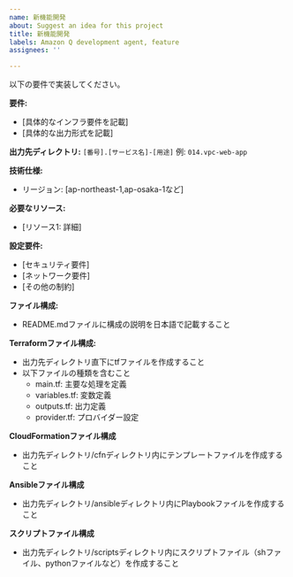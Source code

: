 ```yaml
---
name: 新機能開発
about: Suggest an idea for this project
title: 新機能開発
labels: Amazon Q development agent, feature
assignees: ''

---
```


以下の要件で実装してください。

**要件:**
- [具体的なインフラ要件を記載]
- [具体的な出力形式を記載]

**出力先ディレクトリ:** `[番号].[サービス名]-[用途]`
例: `014.vpc-web-app`

**技術仕様:**
- リージョン: [ap-northeast-1,ap-osaka-1など]

**必要なリソース:**
- [リソース1: 詳細]

**設定要件:**
- [セキュリティ要件]
- [ネットワーク要件]
- [その他の制約]

**ファイル構成:**
- README.mdファイルに構成の説明を日本語で記載すること

**Terraformファイル構成:**
- 出力先ディレクトリ直下にtfファイルを作成すること
- 以下ファイルの種類を含むこと
  - main.tf: 主要な処理を定義
  - variables.tf: 変数定義
  - outputs.tf: 出力定義
  - provider.tf: プロバイダー設定

**CloudFormationファイル構成**
- 出力先ディレクトリ/cfnディレクトリ内にテンプレートファイルを作成すること

**Ansibleファイル構成**
- 出力先ディレクトリ/ansibleディレクトリ内にPlaybookファイルを作成すること

**スクリプトファイル構成**
- 出力先ディレクトリ/scriptsディレクトリ内にスクリプトファイル（shファイル、pythonファイルなど）を作成すること